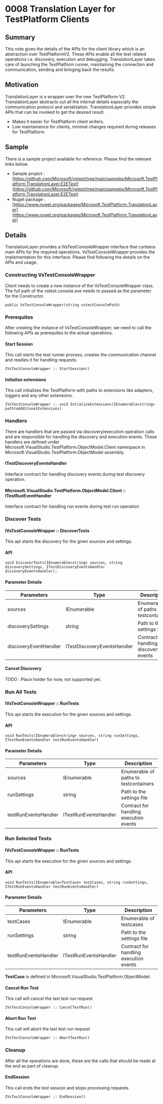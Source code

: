 # 0008 Translation Layer for TestPlatform Clients

## Summary
This note gives the details of the APIs for the client library which is an abstraction over TestPlatformV2.
These APIs enable all the test related operations i.e. discovery, execution and debugging.
TranslationLayer takes care of launching the TestPlatform runner, maintaining the connection and communication, sending and bringing back the results.

## Motivation
TranslationLayer is a wrapper over the new TestPlatform V2. TranslationLayer abstracts out all the internal details especially the communication protocol and serialization.
TranslationLayer provides simple APIs that can be invoked to get the desired result.

* Makes it easier for TestPlatform client writers.
* Low maintainence for clients, minimal changes required during releases for TestPlatform.

## Sample
There is a sample project available for reference. Please find the relevant links below.
* Sample project : [https://github.com/Microsoft/vstest/tree/main/samples/Microsoft.TestPlatform.TranslationLayer.E2ETest](https://github.com/Microsoft/vstest/tree/main/samples/Microsoft.TestPlatform.TranslationLayer.E2ETest)
* Nuget package : [https://www.nuget.org/packages/Microsoft.TestPlatform.TranslationLayer](https://www.nuget.org/packages/Microsoft.TestPlatform.TranslationLayer)

## Details
TranslationLayer provides a IVsTestConsoleWrapper interface that contains main APIs for the required operations.
VsTestConsoleWrapper provides the implementation for this interface. Please find following the details on the APIs and usage.

### Constructing VsTestConsoleWrapper
Client needs to create a new instance of the VsTestConsoleWrapper class. 
The full path of the vstest.console.exe needs to passed as the parameter for the Constructor.

```
public VsTestConsoleWrapper(string vstestConsolePath)
```

### Prerequites 
After creating the instance of VsTestConsoleWrapper, we need to call the following APIs as prerequites to the actual operations.

#### Start Session
This call starts the test runner process, creates the communication channel and readies it for handling requests.

```
IVsTestConsoleWrapper :: StartSession()
```

#### Initialize extensions
This call initializes the TestPlatform with paths to extensions like adapters, loggers and any other extensions.

```
IVsTestConsoleWrapper :: void IntializeExtensions(IEnumerable<string> pathtoAdditonalExtensions)
```

### Handlers
There are handlers that are passed via discovery/execution operation calls and are responsible for handling the discovery and execution events.
These handlers are defined under Microsoft.VisualStudio.TestPlatform.ObjectModel.Client namespace in Microsoft.VisualStudio.TestPlatform.ObjectModel assembly.

#### ITestDiscoveryEventsHandler
Interface contract for handling discovery events during test discovery operation.

#### Microsoft.VisualStudio.TestPlatform.ObjectModel.Client :: ITestRunEventHandler
Interface contract for handling run events during test run operation

### Discover Tests

#### IVsTestConsoleWrapper :: DiscoverTests
This api starts the discovery for the given sources and settings. 

#### API
```
void DiscoverTests(IEnumerable<string> sources, string discoverySettings, ITestDiscoveryEventsHandler discoveryEventsHandler);
```            

#### Parameter Details

| Parameters            | Type                        | Description                             |
|-----------------------|-----------------------------|-----------------------------------------|
| sources               | IEnumerable<string>         | Enumerable of paths to testcontainers   |
| discoverySettings     | string                      | Path to the settings file               |
| discoveryEventHandler | ITestDiscoveryEventsHandler | Contract for handling discovery events  |

#### Cancel Discovery
TODO : Place holder for now, not supported yet.

### Run All Tests 

#### IVsTestConsoleWrapper :: RunTests
This api starts the execution for the given sources and settings. 

#### API
```
void RunTests(IEnumerable<string> sources, string runSettings, ITestRunEventsHandler testRunEventsHandler)
```

#### Parameter Details
| Parameters            | Type                        | Description                             |
|-----------------------|-----------------------------|-----------------------------------------|
| sources               | IEnumerable<string>         | Enumerable of paths to testcontainers   |
| runSettings           | string                      | Path to the settings file               |
| testRunEventsHandler  | ITestRunEventsHandler       | Contract for handling execution events  |

### Run Selected Tests

#### IVsTestConsoleWrapper :: RunTests
This api starts the execution for the given sources and settings. 

#### API
```
void RunTests(IEnumerable<TestCase> testCases, string runSettings, ITestRunEventsHandler testRunEventsHandler)
```

#### Parameter Details
| Parameters            | Type                        | Description                             |
|-----------------------|-----------------------------|-----------------------------------------|
| testCases             | IEnumerable<TestCase>       | Enumerable of testcases                 |
| runSettings           | string                      | Path to the settings file               |
| testRunEventsHandler  | ITestRunEventsHandler       | Contract for handling execution events  |

**TestCase** is defined in Microsoft.VisualStudio.TestPlatform.ObjectModel.

#### Cancel Run Test
This call will cancel the last test run request

```
IVsTestConsoleWrapper :: CancelTestRun()
```

#### Abort Run Test
This call will abort the last test run request

```
IVsTestConsoleWrapper :: AbortTestRun()
```

### Cleanup 
After all the operations are done, these are the calls that should be made at the end as part of cleanup.

#### EndSession
This call ends the test session and stops processing requests.

```
IVsTestConsoleWrapper :: EndSession()
```

